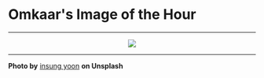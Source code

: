 # Omkaar's Image of the Hour

---

<div align="center">

<a href="https://unsplash.com/photos/red-poppies-bloom-against-a-dark-blurred-background-Y9YBsEFZikw">
  <img src="https://images.unsplash.com/photo-1748199625285-622076001599?crop=entropy&cs=tinysrgb&fit=max&fm=jpg&ixid=M3w3NjA2Nzh8MHwxfHJhbmRvbXx8fHx8fHx8fDE3NTAwNjgwMDB8&ixlib=rb-4.1.0&q=80&w=1080" style="max-width:100%; height:auto;">
</a>



</div>

---

**Photo by** [insung yoon](https://unsplash.com/@insungpandora) **on Unsplash**
